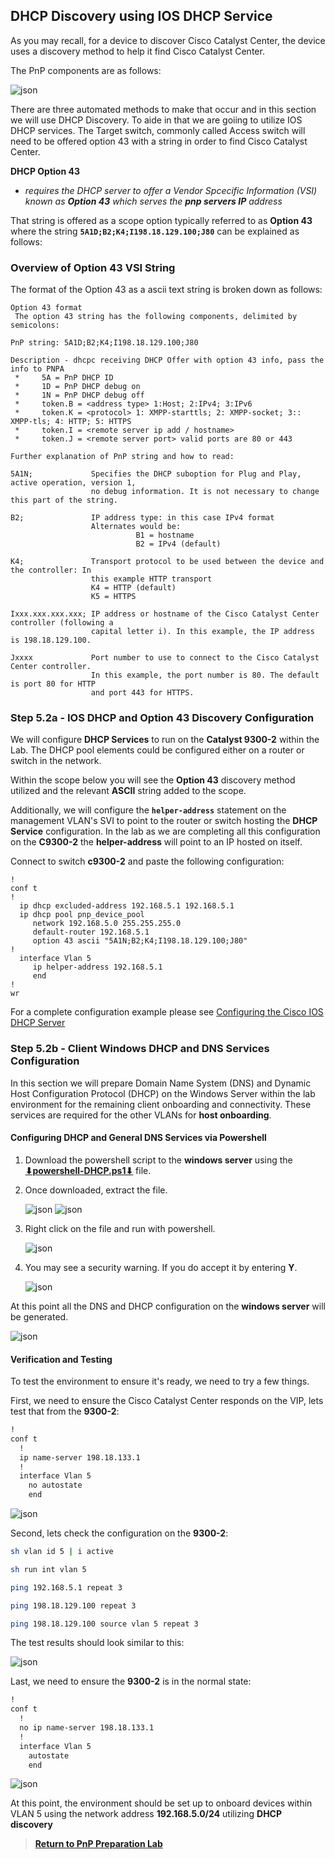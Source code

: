 ## DHCP Discovery using IOS DHCP Service

As you may recall, for a device to discover Cisco Catalyst Center, the device uses a discovery method to help it find Cisco Catalyst Center. 

The PnP components are as follows:

![json](../../ASSETS/pnp-workflows.png?raw=true "Import JSON")

There are three automated methods to make that occur and in this section we will use DHCP Discovery. To aide in that we are goiing to utilize IOS DHCP services. The Target switch, commonly called Access switch will need to be offered option 43 with a string in order to find Cisco Catalyst Center.

**DHCP Option 43** 
  - *requires the DHCP server to offer a Vendor Spcecific Information (VSI) known as ***Option 43*** which serves the **pnp servers IP** address*

That string is offered as a scope option typically referred to as **Option 43** where the string **`5A1D;B2;K4;I198.18.129.100;J80`** can be explained as follows:

### Overview of Option 43 VSI String

The format of the Option 43 as a ascii text string is broken down as follows:

```shell
Option 43 format 
 The option 43 string has the following components, delimited by semicolons:
 
PnP string: 5A1D;B2;K4;I198.18.129.100;J80 
 
Description - dhcpc receiving DHCP Offer with option 43 info, pass the info to PNPA 
 *     5A = PnP DHCP ID
 *     1D = PnP DHCP debug on
 *     1N = PnP DHCP debug off
 *     token.B = <address type> 1:Host; 2:IPv4; 3:IPv6
 *     token.K = <protocol> 1: XMPP-starttls; 2: XMPP-socket; 3:: XMPP-tls; 4: HTTP; 5: HTTPS
 *     token.I = <remote server ip add / hostname>
 *     token.J = <remote server port> valid ports are 80 or 443
 
Further explanation of PnP string and how to read:

5A1N;             Specifies the DHCP suboption for Plug and Play, active operation, version 1, 
                  no debug information. It is not necessary to change this part of the string.
                  
B2;               IP address type: in this case IPv4 format
                  Alternates would be: 
                            B1 = hostname
                            B2 = IPv4 (default)

K4;               Transport protocol to be used between the device and the controller: In 
                  this example HTTP transport
                  K4 = HTTP (default)
                  K5 = HTTPS

Ixxx.xxx.xxx.xxx; IP address or hostname of the Cisco Catalyst Center controller (following a 
                  capital letter i). In this example, the IP address is 198.18.129.100.
                  
Jxxxx             Port number to use to connect to the Cisco Catalyst Center controller. 
                  In this example, the port number is 80. The default is port 80 for HTTP 
                  and port 443 for HTTPS.
```

### Step 5.2a - IOS DHCP and Option 43 Discovery Configuration

We will configure **DHCP Services** to run on the **Catalyst 9300-2** within the Lab. The DHCP pool elements could be configured either on a router or switch in the network. 

Within the scope below you will see the **Option 43** discovery method utilized and the relevant **ASCII** string added to the scope.

Additionally, we will configure the **`helper-address`** statement on the management VLAN's SVI to point to the router or switch hosting the **DHCP Service** configuration. In the lab as we are completing all this configuration on the **C9300-2** the **helper-address** will point to an IP hosted on itself.

Connect to switch **c9300-2** and paste the following configuration:

```vtl
!
conf t
!
  ip dhcp excluded-address 192.168.5.1 192.168.5.1
  ip dhcp pool pnp_device_pool                         
     network 192.168.5.0 255.255.255.0                  
     default-router 192.168.5.1 
     option 43 ascii "5A1N;B2;K4;I198.18.129.100;J80"
!
  interface Vlan 5                         
     ip helper-address 192.168.5.1                  
     end
!
wr

```

For a complete configuration example please see [Configuring the Cisco IOS DHCP Server](https://www.cisco.com/en/US/docs/ios/12_4t/ip_addr/configuration/guide/htdhcpsv.html#wp1046301)

### Step 5.2b - Client Windows DHCP and DNS Services Configuration

In this section we will prepare Domain Name System (DNS) and Dynamic Host Configuration Protocol (DHCP) on the Windows Server within the lab environment for the remaining client onboarding and connectivity. These services are required for the other VLANs for **host onboarding**.

#### Configuring DHCP and General DNS Services via Powershell

1. Download the powershell script to the **windows server** using the <a href="https://git-link.vercel.app/api/download?url=https://github.com/kebaldwi/DNAC-TEMPLATES/blob/master/CODE/POWERSHELL/powershell-DHCP.ps1">**⬇︎powershell-DHCP.ps1⬇︎**</a> file.

2. Once downloaded, extract the file.

   ![json](./images/Powershell-Extract.png?raw=true "Import JSON")
   ![json](./images/Powershell-Extract-Location.png?raw=true "Import JSON")

3. Right click on the file and run with powershell.

   ![json](./images/Powershell-Run.png?raw=true "Import JSON")

4. You may see a security warning. If you do accept it by entering **Y**.

   ![json](./images/Powershell-Security.png?raw=true "Import JSON")

At this point all the DNS and DHCP configuration on the **windows server** will be generated.

   ![json](./images/DNS-DHCP.png?raw=true "Import JSON")

#### Verification and Testing

To test the environment to ensure it's ready, we need to try a few things.

First, we need to ensure the Cisco Catalyst Center responds on the VIP, lets test that from the **9300-2**:

```bash
!
conf t
  !
  ip name-server 198.18.133.1
  !
  interface Vlan 5                         
    no autostate                  
    end

```

![json](./images/CC-Discovery-pretest-dhcp-ipv4.png?raw=true "Import JSON")

Second, lets check the configuration on the **9300-2**:

```bash
sh vlan id 5 | i active

sh run int vlan 5

ping 192.168.5.1 repeat 3

```

```bash
ping 198.18.129.100 repeat 3

```

```bash
ping 198.18.129.100 source vlan 5 repeat 3

```

The test results should look similar to this:

![json](./images/CC-Discovery-test-dhcp-ipv4.png?raw=true "Import JSON")

Last, we need to ensure the **9300-2** is in the normal state:

```bash
!
conf t
  !
  no ip name-server 198.18.133.1
  !
  interface Vlan 5                         
    autostate                  
    end

```

![json](./images/CC-Discovery-posttest-dhcp-ipv4.png?raw=true "Import JSON")

At this point, the environment should be set up to onboard devices within VLAN 5 using the network address **192.168.5.0/24** utilizing **DHCP discovery**

> [**Return to PnP Preparation Lab**](./module1e-reset.md#step-6---reset-eem-script-or-pnp-service-reset)
